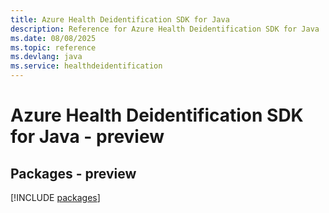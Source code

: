 ```yaml
---
title: Azure Health Deidentification SDK for Java
description: Reference for Azure Health Deidentification SDK for Java
ms.date: 08/08/2025
ms.topic: reference
ms.devlang: java
ms.service: healthdeidentification
---
```

# Azure Health Deidentification SDK for Java - preview
## Packages - preview
[!INCLUDE [packages](health-deidentification-index.md)]